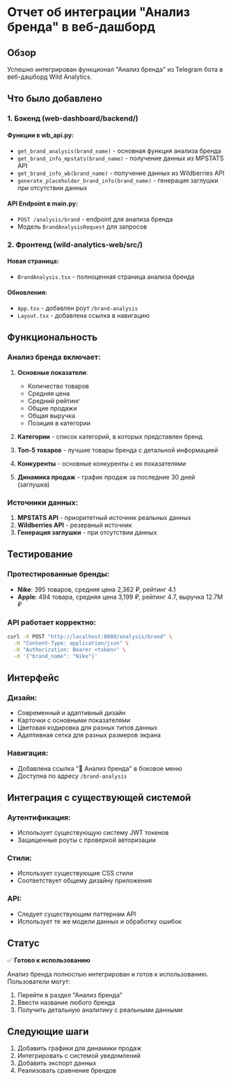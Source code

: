 # Отчет об интеграции "Анализ бренда" в веб-дашборд

## Обзор
Успешно интегрирован функционал "Анализ бренда" из Telegram бота в веб-дашборд Wild Analytics.

## Что было добавлено

### 1. Бэкенд (web-dashboard/backend/)

#### Функции в wb_api.py:
- `get_brand_analysis(brand_name)` - основная функция анализа бренда
- `get_brand_info_mpstats(brand_name)` - получение данных из MPSTATS API
- `get_brand_info_wb(brand_name)` - получение данных из Wildberries API
- `generate_placeholder_brand_info(brand_name)` - генерация заглушки при отсутствии данных

#### API Endpoint в main.py:
- `POST /analysis/brand` - endpoint для анализа бренда
- Модель `BrandAnalysisRequest` для запросов

### 2. Фронтенд (wild-analytics-web/src/)

#### Новая страница:
- `BrandAnalysis.tsx` - полноценная страница анализа бренда

#### Обновления:
- `App.tsx` - добавлен роут `/brand-analysis`
- `Layout.tsx` - добавлена ссылка в навигацию

## Функциональность

### Анализ бренда включает:
1. **Основные показатели**:
   - Количество товаров
   - Средняя цена
   - Средний рейтинг
   - Общие продажи
   - Общая выручка
   - Позиция в категории

2. **Категории** - список категорий, в которых представлен бренд

3. **Топ-5 товаров** - лучшие товары бренда с детальной информацией

4. **Конкуренты** - основные конкуренты с их показателями

5. **Динамика продаж** - график продаж за последние 30 дней (заглушка)

### Источники данных:
1. **MPSTATS API** - приоритетный источник реальных данных
2. **Wildberries API** - резервный источник
3. **Генерация заглушки** - при отсутствии данных

## Тестирование

### Протестированные бренды:
- **Nike**: 395 товаров, средняя цена 2,362 ₽, рейтинг 4.1
- **Apple**: 494 товара, средняя цена 3,199 ₽, рейтинг 4.7, выручка 12.7M ₽

### API работает корректно:
```bash
curl -X POST "http://localhost:8000/analysis/brand" \
  -H "Content-Type: application/json" \
  -H "Authorization: Bearer <token>" \
  -d '{"brand_name": "Nike"}'
```

## Интерфейс

### Дизайн:
- Современный и адаптивный дизайн
- Карточки с основными показателями
- Цветовая кодировка для разных типов данных
- Адаптивная сетка для разных размеров экрана

### Навигация:
- Добавлена ссылка "🏢 Анализ бренда" в боковое меню
- Доступна по адресу `/brand-analysis`

## Интеграция с существующей системой

### Аутентификация:
- Использует существующую систему JWT токенов
- Защищенные роуты с проверкой авторизации

### Стили:
- Использует существующие CSS стили
- Соответствует общему дизайну приложения

### API:
- Следует существующим паттернам API
- Использует те же модели данных и обработку ошибок

## Статус
✅ **Готово к использованию**

Анализ бренда полностью интегрирован и готов к использованию. Пользователи могут:
1. Перейти в раздел "Анализ бренда"
2. Ввести название любого бренда
3. Получить детальную аналитику с реальными данными

## Следующие шаги
1. Добавить графики для динамики продаж
2. Интегрировать с системой уведомлений
3. Добавить экспорт данных
4. Реализовать сравнение брендов 